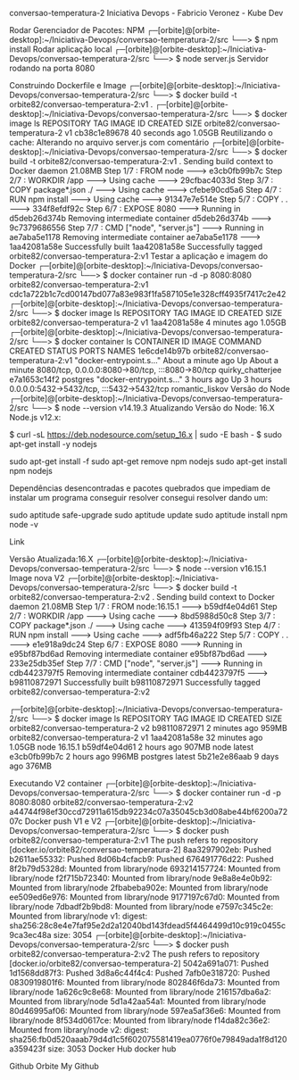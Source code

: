 conversao-temperatura-2
Iniciativa Devops - Fabricio Veronez - Kube Dev

Rodar Gerenciador de Pacotes: NPM
┌─[orbite]@[orbite-desktop]:~/Iniciativa-Devops/conversao-temperatura-2/src
└──> $ npm install
Rodar aplicação local
┌─[orbite]@[orbite-desktop]:~/Iniciativa-Devops/conversao-temperatura-2/src
└──> $ node server.js
Servidor rodando na porta 8080

Construindo Dockerfile e Image
┌─[orbite]@[orbite-desktop]:~/Iniciativa-Devops/conversao-temperatura-2/src
└──> $ docker build -t orbite82/conversao-temperatura-2:v1 .
┌─[orbite]@[orbite-desktop]:~/Iniciativa-Devops/conversao-temperatura-2/src
└──> $ docker image ls
REPOSITORY                         TAG       IMAGE ID       CREATED             SIZE
orbite82/conversao-temperatura-2   v1        cb38c1e89678   40 seconds ago      1.05GB
Reutilizando o cache: Alterando no arquivo server.js com comentário
┌─[orbite]@[orbite-desktop]:~/Iniciativa-Devops/conversao-temperatura-2/src
└──> $ docker build -t orbite82/conversao-temperatura-2:v1 .
Sending build context to Docker daemon  21.08MB
Step 1/7 : FROM node
 ---> e3cb0fb99b7c
Step 2/7 : WORKDIR /app
 ---> Using cache
 ---> 29cfbac4033d
Step 3/7 : COPY package*.json ./
 ---> Using cache
 ---> cfebe90cd5a6
Step 4/7 : RUN npm install
 ---> Using cache
 ---> 91347e7e514e
Step 5/7 : COPY . .
 ---> 334f8efdf92c
Step 6/7 : EXPOSE 8080
 ---> Running in d5deb26d374b
Removing intermediate container d5deb26d374b
 ---> 9c7379686556
Step 7/7 : CMD ["node", "server.js"]
 ---> Running in ae7aba5e1178
Removing intermediate container ae7aba5e1178
 ---> 1aa42081a58e
Successfully built 1aa42081a58e
Successfully tagged orbite82/conversao-temperatura-2:v1
Testar a aplicação e imagem do Docker
┌─[orbite]@[orbite-desktop]:~/Iniciativa-Devops/conversao-temperatura-2/src
└──> $ docker container run -d -p 8080:8080 orbite82/conversao-temperatura-2:v1
cdc1a722b1c7cd00147bd077a83e983f1fa587105e1e328cff4935f7417c2e42
┌─[orbite]@[orbite-desktop]:~/Iniciativa-Devops/conversao-temperatura-2/src
└──> $ docker image ls
REPOSITORY                         TAG       IMAGE ID       CREATED             SIZE
orbite82/conversao-temperatura-2   v1        1aa42081a58e   4 minutes ago       1.05GB
┌─[orbite]@[orbite-desktop]:~/Iniciativa-Devops/conversao-temperatura-2/src
└──> $ docker container ls
CONTAINER ID   IMAGE                                 COMMAND                  CREATED              STATUS              PORTS                                             NAMES
1e6cde14b97b   orbite82/conversao-temperatura-2:v1   "docker-entrypoint.s…"   About a minute ago   Up About a minute   8080/tcp, 0.0.0.0:8080->80/tcp, :::8080->80/tcp   quirky_chatterjee
e7a1653c14f2   postgres                              "docker-entrypoint.s…"   3 hours ago          Up 3 hours          0.0.0.0:5432->5432/tcp, :::5432->5432/tcp         romantic_liskov
Versão do Node
┌─[orbite]@[orbite-desktop]:~/Iniciativa-Devops/conversao-temperatura-2/src
└──> $ node --version
v14.19.3
Atualizando Versão do Node: 16.X
Node.js v12.x:

$ curl -sL https://deb.nodesource.com/setup_16.x | sudo -E bash -
$ sudo apt-get install -y nodejs

sudo apt-get install -f sudo apt-get remove npm nodejs sudo apt-get install npm nodejs

Dependências desencontradas e pacotes quebrados que impediam de instalar um programa conseguir resolver consegui resolver dando um:

sudo aptitude safe-upgrade sudo aptitude update sudo aptitude install npm node -v

Link

Versão Atualizada:16.X
┌─[orbite]@[orbite-desktop]:~/Iniciativa-Devops/conversao-temperatura-2/src
└──> $ node --version
v16.15.1
Image nova V2
┌─[orbite]@[orbite-desktop]:~/Iniciativa-Devops/conversao-temperatura-2/src
└──> $ docker build -t orbite82/conversao-temperatura-2:v2 .
Sending build context to Docker daemon  21.08MB
Step 1/7 : FROM node:16.15.1
 ---> b59df4e04d61
Step 2/7 : WORKDIR /app
 ---> Using cache
 ---> 8bd5988d50c8
Step 3/7 : COPY package*.json ./
 ---> Using cache
 ---> 413594f09f93
Step 4/7 : RUN npm install
 ---> Using cache
 ---> adf5fb46a222
Step 5/7 : COPY . .
 ---> e1e918a9dc24
Step 6/7 : EXPOSE 8080
 ---> Running in e95bf87bd6ad
Removing intermediate container e95bf87bd6ad
 ---> 233e25db35ef
Step 7/7 : CMD ["node", "server.js"]
 ---> Running in cdb4423797f5
Removing intermediate container cdb4423797f5
 ---> b98110872971
Successfully built b98110872971
Successfully tagged orbite82/conversao-temperatura-2:v2

┌─[orbite]@[orbite-desktop]:~/Iniciativa-Devops/conversao-temperatura-2/src
└──> $ docker image ls
REPOSITORY                         TAG       IMAGE ID       CREATED          SIZE
orbite82/conversao-temperatura-2   v2        b98110872971   2 minutes ago    959MB
orbite82/conversao-temperatura-2   v1        1aa42081a58e   32 minutes ago   1.05GB
node                               16.15.1   b59df4e04d61   2 hours ago      907MB
node                               latest    e3cb0fb99b7c   2 hours ago      996MB
postgres                           latest    5b21e2e86aab   9 days ago       376MB

Executando V2 container
┌─[orbite]@[orbite-desktop]:~/Iniciativa-Devops/conversao-temperatura-2/src
└──> $ docker container run -d -p 8080:8080 orbite82/conversao-temperatura-2:v2
a44744f98ef30ccd72911a615db92234c07a35045cb3d08abe44bf6200a7207c
Docker push V1 e V2
┌─[orbite]@[orbite-desktop]:~/Iniciativa-Devops/conversao-temperatura-2/src
└──> $ docker push orbite82/conversao-temperatura-2:v1
The push refers to repository [docker.io/orbite82/conversao-temperatura-2]
8aa3297902eb: Pushed 
b2611ae55332: Pushed 
8d06b4cfacb9: Pushed 
676491776d22: Pushed 
8f2b79d5328d: Mounted from library/node 
693214157724: Mounted from library/node 
f2f715b72340: Mounted from library/node 
9e8a8e4e0b92: Mounted from library/node 
2fbabeba902e: Mounted from library/node 
ee509ed6e976: Mounted from library/node 
9177197c67d0: Mounted from library/node 
7dbadf2b9bd8: Mounted from library/node 
e7597c345c2e: Mounted from library/node 
v1: digest: sha256:28c8e4e7faf95e2d2a12040bd143fdead5f4464499d10c919c0455c9ca3ec48a size: 3054
┌─[orbite]@[orbite-desktop]:~/Iniciativa-Devops/conversao-temperatura-2/src
└──> $ docker push orbite82/conversao-temperatura-2:v2
The push refers to repository [docker.io/orbite82/conversao-temperatura-2]
5042a691a071: Pushed 
1d1568dd87f3: Pushed 
3d8a6c44f4c4: Pushed 
7afb0e318720: Pushed 
0830919801f6: Mounted from library/node 
802846f6da73: Mounted from library/node 
1a626c9c8e68: Mounted from library/node 
216157dba6a2: Mounted from library/node 
5d1a42aa54a1: Mounted from library/node 
80d46995af06: Mounted from library/node 
597ea5af36e6: Mounted from library/node 
8f534d0617ce: Mounted from library/node 
f14da82c36e2: Mounted from library/node 
v2: digest: sha256:fb0d520aaab79d4d1c5f602075581419ea0776f0e79849ada1f8d120a359423f size: 3053
Docker Hub
docker hub

Github Orbite
My Github
